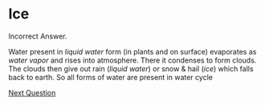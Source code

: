 # Ice

Incorrect Answer.

Water present in *liquid water* form (in plants and on surface) evaporates as *water vapor* and rises into atmosphere. There it condenses to form clouds. The clouds then give out rain (*liquid water*) or snow & hail (*ice*) which falls back to earth. So all forms of water are present in water cycle

[Next Question](Q3%20-%20Precipitation%20is%20water%20falling%20on%20earth%20The%20f%20d9020e72e25e46a6a2093a4846863cfc.md)